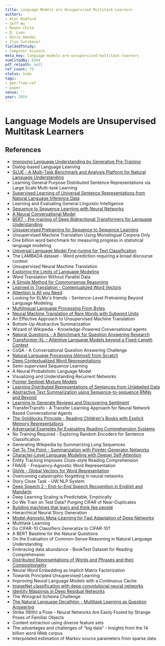 ```yaml
---
title: Language Models are Unsupervised Multitask Learners
authors:
- Alec Radford
- Jeff Wu
- Rewon Child
- D. Luan
- Dario Amodei
- Ilya Sutskever
fieldsOfStudy:
- Computer Science
meta_key: language-models-are-unsupervised-multitask-learners
numCitedBy: 6284
pdf_relpath: null
ref_count: 75
status: todo
tags:
- gen-from-ref
- paper
venue: ''
year: 2019
---
```


# Language Models are Unsupervised Multitask Learners

## References

- [Improving Language Understanding by Generative Pre-Training](./improving-language-understanding-by-generative-pre-training.md)
- Dialog-based Language Learning
- [GLUE - A Multi-Task Benchmark and Analysis Platform for Natural Language Understanding](./glue-a-multi-task-benchmark-and-analysis-platform-for-natural-language-understanding.md)
- Learning General Purpose Distributed Sentence Representations via Large Scale Multi-task Learning
- [Supervised Learning of Universal Sentence Representations from Natural Language Inference Data](./supervised-learning-of-universal-sentence-representations-from-natural-language-inference-data.md)
- Learning and Evaluating General Linguistic Intelligence
- [Sequence to Sequence Learning with Neural Networks](./sequence-to-sequence-learning-with-neural-networks.md)
- [A Neural Conversational Model](./a-neural-conversational-model.md)
- [BERT - Pre-training of Deep Bidirectional Transformers for Language Understanding](./bert-pre-training-of-deep-bidirectional-transformers-for-language-understanding.md)
- [Unsupervised Pretraining for Sequence to Sequence Learning](./unsupervised-pretraining-for-sequence-to-sequence-learning.md)
- Unsupervised Machine Translation Using Monolingual Corpora Only
- One billion word benchmark for measuring progress in statistical language modeling
- [Universal Language Model Fine-tuning for Text Classification](./universal-language-model-fine-tuning-for-text-classification.md)
- The LAMBADA dataset - Word prediction requiring a broad discourse context
- Unsupervised Neural Machine Translation
- [Exploring the Limits of Language Modeling](./exploring-the-limits-of-language-modeling.md)
- Word Translation Without Parallel Data
- [A Simple Method for Commonsense Reasoning](./a-simple-method-for-commonsense-reasoning.md)
- [Learned in Translation - Contextualized Word Vectors](./learned-in-translation-contextualized-word-vectors.md)
- [Attention is All you Need](./attention-is-all-you-need.md)
- Looking for ELMo's friends - Sentence-Level Pretraining Beyond Language Modeling
- [Multilingual Language Processing From Bytes](./multilingual-language-processing-from-bytes.md)
- [Neural Machine Translation of Rare Words with Subword Units](./neural-machine-translation-of-rare-words-with-subword-units.md)
- An Effective Approach to Unsupervised Machine Translation
- Bottom-Up Abstractive Summarization
- Wizard of Wikipedia - Knowledge-Powered Conversational agents
- [Natural Questions - A Benchmark for Question Answering Research](./natural-questions-a-benchmark-for-question-answering-research.md)
- [Transformer-XL - Attentive Language Models beyond a Fixed-Length Context](./transformer-xl-attentive-language-models-beyond-a-fixed-length-context.md)
- CoQA - A Conversational Question Answering Challenge
- [Natural Language Processing (Almost) from Scratch](./natural-language-processing-almost-from-scratch.md)
- [Deep Contextualized Word Representations](./deep-contextualized-word-representations.md)
- Semi-supervised Sequence Learning
- A Neural Probabilistic Language Model
- Visualizing and Understanding Recurrent Networks
- [Pointer Sentinel Mixture Models](./pointer-sentinel-mixture-models.md)
- [Learning Distributed Representations of Sentences from Unlabelled Data](./learning-distributed-representations-of-sentences-from-unlabelled-data.md)
- [Abstractive Text Summarization using Sequence-to-sequence RNNs and Beyond](./abstractive-text-summarization-using-sequence-to-sequence-rnns-and-beyond.md)
- [Learning to Generate Reviews and Discovering Sentiment](./learning-to-generate-reviews-and-discovering-sentiment.md)
- TransferTransfo - A Transfer Learning Approach for Neural Network Based Conversational Agents
- [The Goldilocks Principle - Reading Children's Books with Explicit Memory Representations](./the-goldilocks-principle-reading-children-s-books-with-explicit-memory-representations.md)
- [Adversarial Examples for Evaluating Reading Comprehension Systems](./adversarial-examples-for-evaluating-reading-comprehension-systems.md)
- No Training Required - Exploring Random Encoders for Sentence Classification
- Generating Wikipedia by Summarizing Long Sequences
- [Get To The Point - Summarization with Pointer-Generator Networks](./get-to-the-point-summarization-with-pointer-generator-networks.md)
- [Character-Level Language Modeling with Deeper Self-Attention](./character-level-language-modeling-with-deeper-self-attention.md)
- Entity Tracking Improves Cloze-style Reading Comprehension
- FRAGE - Frequency-Agnostic Word Representation
- [GloVe - Global Vectors for Word Representation](./glove-global-vectors-for-word-representation.md)
- Overcoming catastrophic forgetting in neural networks
- Story Cloze Task - UW NLP System
- [Deep Speech 2 - End-to-End Speech Recognition in English and Mandarin](./deep-speech-2-end-to-end-speech-recognition-in-english-and-mandarin.md)
- Deep Learning Scaling is Predictable, Empirically
- Do We Train on Test Data? Purging CIFAR of Near-Duplicates
- [Building machines that learn and think like people](./building-machines-that-learn-and-think-like-people.md)
- Hierarchical Neural Story Generation
- [Model-Agnostic Meta-Learning for Fast Adaptation of Deep Networks](./model-agnostic-meta-learning-for-fast-adaptation-of-deep-networks.md)
- Multitask Learning
- Do CIFAR-10 Classifiers Generalize to CIFAR-10?
- A BERT Baseline for the Natural Questions
- On the Evaluation of Common-Sense Reasoning in Natural Language Understanding
- Embracing data abundance - BookTest Dataset for Reading Comprehension
- [Distributed Representations of Words and Phrases and their Compositionality](./distributed-representations-of-words-and-phrases-and-their-compositionality.md)
- Neural Word Embedding as Implicit Matrix Factorization
- Towards Principled Unsupervised Learning
- Improving Neural Language Models with a Continuous Cache
- [ImageNet classification with deep convolutional neural networks](./imagenet-classification-with-deep-convolutional-neural-networks.md)
- [Identity Mappings in Deep Residual Networks](./identity-mappings-in-deep-residual-networks.md)
- The Winograd Schema Challenge
- [The Natural Language Decathlon - Multitask Learning as Question Answering](./the-natural-language-decathlon-multitask-learning-as-question-answering.md)
- Strike (With) a Pose - Neural Networks Are Easily Fooled by Strange Poses of Familiar Objects
- Content extraction using diverse feature sets
- The advantages and challenges of “big data” - Insights from the 14 billion word iWeb corpus
- Interpolated estimation of Markov source parameters from sparse data
